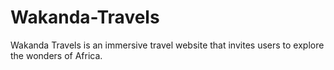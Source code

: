 # Wakanda-Travels
Wakanda Travels is an immersive travel website that invites users to explore the wonders of Africa.

